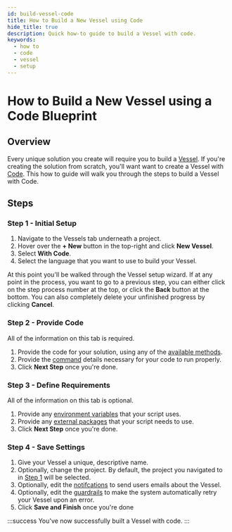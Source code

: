 ```yaml
---
id: build-vessel-code
title: How to Build a New Vessel using Code
hide_title: true
description: Quick how-to guide to build a Vessel with code.
keywords:
  - how to
  - code
  - vessel
  - setup
---
```


# How to Build a New Vessel using a Code Blueprint

## Overview

Every unique solution you create will require you to build a [Vessel](../../reference/vessels.md). If you're creating the solution from scratch, you'll want want to create a Vessel with [Code](../../reference/code/code-overview.md). This how to guide will walk you through the steps to build a Vessel with Code.

## Steps

### Step 1 - Initial Setup

1. Navigate to the Vessels tab underneath a project.
2. Hover over the **+ New** button in the top-right and click **New Vessel**.
3. Select **With Code**.
4. Select the language that you want to use to build your Vessel.

At this point you'll be walked through the Vessel setup wizard. If at any point in the process, you want to go to a previous step, you can either click on the step process number at the top, or click the **Back** button at the bottom. You can also completely delete your unfinished progress by clicking **Cancel**.

### Step 2 - Provide Code

All of the information on this tab is required.

1. Provide the code for your solution, using any of the [available methods](../../reference/code/code-overview.md).
2. Provide the [command](../../reference/code/command.md) details necessary for your code to run properly.
3. Click **Next Step** once you're done.

### Step 3 - Define Requirements

All of the information on this tab is optional.

1. Provide any [environment variables](../access-environment-variables.md) that your script uses.
2. Provide any [external packages](../../reference/requirements/external-package-dependencies.md) that your script needs to use.
3. Click **Next Step** once you're done.

### Step 4 - Save Settings

1. Give your Vessel a unique, descriptive name.
2. Optionally, change the project. By default, the project you navigated to in [Step 1](#step-1---initial-setup) will be selected.
3. Optionally, edit the [notifcations](../../reference/settings/notifications.md) to send users emails about the Vessel.
4. Optionally, edit the [guardrails](../../reference/settings/guardrails.md) to make the system automatically retry your Vessel upon an error.
5. Click **Save and Finish** once you're done

:::success
You've now successfully built a Vessel with code.
:::
